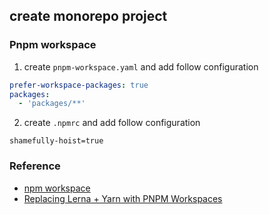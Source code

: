 ## create monorepo project

### Pnpm workspace

1. create `pnpm-workspace.yaml` and add follow configuration

```yaml
prefer-workspace-packages: true
packages:
  - 'packages/**'       
```

2. create `.npmrc` and add follow configuration

```text
shamefully-hoist=true
```

### Reference

* [npm workspace](https://docs.npmjs.com/cli/v7/using-npm/workspaces#getting-started-with-workspaces)
* [Replacing Lerna + Yarn with PNPM Workspaces](https://www.raulmelo.dev/blog/replacing-lerna-and-yarn-with-pnpm-workspaces)
